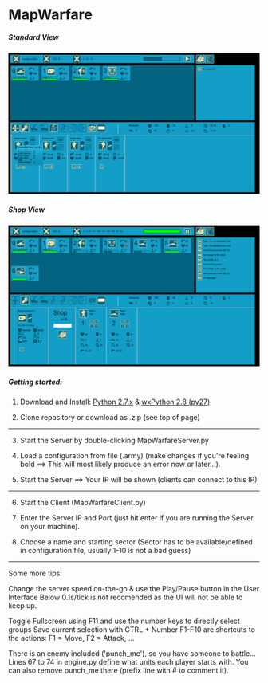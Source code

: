 MapWarfare
==========

##### Standard View

![Standard View](/screenshots/1.png "Standard View")




##### Shop View

![Shop View](/screenshots/2.png "Shop View")




##### Getting started:

1. Download and Install: [Python 2.7.x](http://python.org/download/) & [wxPython 2.8 (py27)](http://wxpython.org/download.php)

2. Clone repository or download as .zip (see top of page)

-------------------

3. Start the Server by double-clicking MapWarfareServer.py

4. Load a configuration from file (.army)
	(make changes if you're feeling bold ==> This will most likely produce an error now or later...).

5. Start the Server ==> Your IP will be shown (clients can connect to this IP)

--------------------

6. Start the Client (MapWarfareClient.py)

7. Enter the Server IP and Port (just hit enter if you are running the Server on your machine).

8. Choose a name and starting sector 
	(Sector has to be available/defined in configuration file, usually 1-10 is not a bad guess)

--------------------

Some more tips:

Change the server speed on-the-go & use the Play/Pause button in the User Interface
Below 0.1s/tick is not recomended as the UI will not be able to keep up.

Toggle Fullscreen using F11 and use the number keys to directly select groups
Save current selection with CTRL + Number
F1-F10 are shortcuts to the actions: F1 = Move, F2 = Attack, ...


There is an enemy included ('punch_me'), so you have someone to battle...
Lines 67 to 74 in engine.py define what units each player starts with.
You can also remove punch_me there (prefix line with # to comment it).